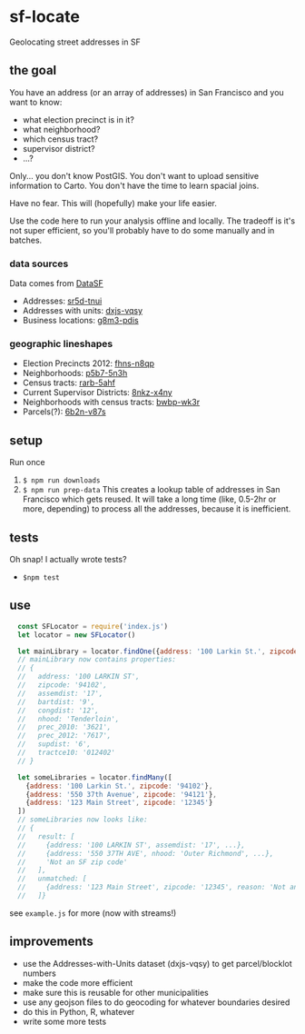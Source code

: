 # sf-locate
Geolocating street addresses in SF

## the goal
You have an address (or an array of addresses) in San Francisco and you want to know:

  - what election precinct is in it?
  - what neighborhood?
  - which census tract?
  - supervisor district?
  - ...?

Only... you don't know PostGIS. You don't want to upload sensitive information to Carto.  You don't have the time to learn spacial joins.

Have no fear. This will (hopefully) make your life easier.

Use the code here to run your analysis offline and locally. The tradeoff is it's not super efficient, so you'll probably have to do some manually and in batches.

### data sources
Data comes from [DataSF](https://data.sfgov.org/)

- Addresses: [sr5d-tnui](https://data.sfgov.org/Geographic-Locations-and-Boundaries/Addresses-Enterprise-Addressing-System/sr5d-tnui)
- Addresses with units: [dxjs-vqsy](https://data.sfgov.org/Geographic-Locations-and-Boundaries/Addresses-with-Units-Enterprise-Addressing-System-/dxjs-vqsy)
- Business locations: [g8m3-pdis](https://data.sfgov.org/Economy-and-Community/Registered-Business-Locations-San-Francisco/g8m3-pdis)

### geographic lineshapes
- Election Precincts 2012: [fhns-n8qp](https://data.sfgov.org/City-Management-and-Ethics/Election-Precincts-Current-Defined-2012/fhns-n8qp)
- Neighborhoods: [p5b7-5n3h](https://data.sfgov.org/Geographic-Locations-and-Boundaries/Analysis-Neighborhoods/p5b7-5n3h)
- Census tracts: [rarb-5ahf](https://data.sfgov.org/Geographic-Locations-and-Boundaries/Census-2010-Tracts-for-San-Francisco/rarb-5ahf)
- Current Supervisor Districts: [8nkz-x4ny](https://data.sfgov.org/Geographic-Locations-and-Boundaries/Current-Supervisor-Districts/8nkz-x4ny)
- Neighborhoods with census tracts: [bwbp-wk3r](https://data.sfgov.org/Geographic-Locations-and-Boundaries/Analysis-Neighborhoods-2010-census-tracts-assigned/bwbp-wk3r)
- Parcels(?): [6b2n-v87s](https://data.sfgov.org/City-Infrastructure/Parcels-With-Planning-Department-Zoning/6b2n-v87s)

## setup
Run once
1. `$ npm run downloads`
1. `$ npm run prep-data`
This creates a lookup table of addresses in San Francisco which gets reused.  It will take a long time (like, 0.5-2hr or more, depending) to process all the addresses, because it is inefficient.

## tests
Oh snap! I actually wrote tests?
- `$npm test`

## use
```javascript
  const SFLocator = require('index.js')
  let locator = new SFLocator()

  let mainLibrary = locator.findOne({address: '100 Larkin St.', zipcode: '94102'})
  // mainLibrary now contains properties:
  // {
  //   address: '100 LARKIN ST',
  //   zipcode: '94102',
  //   assemdist: '17',
  //   bartdist: '9',
  //   congdist: '12',
  //   nhood: 'Tenderloin',
  //   prec_2010: '3621',
  //   prec_2012: '7617',
  //   supdist: '6',
  //   tractce10: '012402'
  // }

  let someLibraries = locator.findMany([
    {address: '100 Larkin St.', zipcode: '94102'},
    {address: '550 37th Avenue', zipcode: '94121'},
    {address: '123 Main Street', zipcode: '12345'}
  ])
  // someLibraries now looks like:
  // {
  //   result: [
  //     {address: '100 LARKIN ST', assemdist: '17', ...},
  //     {address: '550 37TH AVE', nhood: 'Outer Richmond', ...},
  //     'Not an SF zip code'
  //   ],
  //   unmatched: [
  //     {address: '123 Main Street', zipcode: '12345', reason: 'Not an SF zip code'}
  //   ]}
```
see `example.js` for more (now with streams!)

## improvements
- use the Addresses-with-Units dataset (dxjs-vqsy) to get parcel/blocklot numbers
- make the code more efficient
- make sure this is reusable for other municipalities
- use any geojson files to do geocoding for whatever boundaries desired
- do this in Python, R, whatever
- write some more tests

